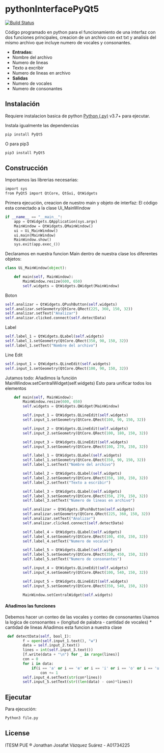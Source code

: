 # pythonInterfacePyQt5
[![Build Status](https://travis-ci.org/joemccann/dillinger.svg?branch=master)](https://github.com/JonathanJosa/pythonInterfacePyQt5/blob/Main/act4.py)

Código programado en python para el funcionamiento de una interfaz con dos funciones principales, creacion de un archivo con ext txt y analisis del mismo archivo que incluye numero de vocales y consonantes.

- **Entradas:**
- Nombre del archivo
- Numero de lineas
- Texto a excribir
- Numero de lineas en archivo
- **Salidas**
- Numero de vocales
- Numero de consonantes


## Instalación

Requiere instalacion basica de python [Python (.py)](https://www.python.org/downloads/) v3.7+ para ejecutar.

Instala igualmente las dependencias

```sh
pip install PyQt5
```
O para pip3
```sh
pip3 install PyQt5
```

## Construcción


Importamos las librerias necesarias:
```sh
import sys
from PyQt5 import QtCore, QtGui, QtWidgets
```

Primera ejecución, creacion de nuestro main y objeto de interfaz:
El código esta conectado a la clase Ui_MainWindow

```python
if __name__ == "__main__":
    app = QtWidgets.QApplication(sys.argv)
    MainWindow = QtWidgets.QMainWindow()
    ui = Ui_MainWindow()
    ui.main(MainWindow)
    MainWindow.show()
    sys.exit(app.exec_())
```

Declaramos en nuestra funcion Main dentro de nuestra clase los diferentes objetos:

```python
class Ui_MainWindow(object):

    def main(self, MainWindow):
        MainWindow.resize(600, 650)
        self.widgets = QtWidgets.QWidget(MainWindow)
```

Boton

```python
self.analizar = QtWidgets.QPushButton(self.widgets)
self.analizar.setGeometry(QtCore.QRect(225, 360, 150, 32))
self.analizar.setText("Analizar")
self.analizar.clicked.connect(self.detectData)
```

Label

```python
self.label_1 = QtWidgets.QLabel(self.widgets)
self.label_1.setGeometry(QtCore.QRect(350, 90, 150, 32))
self.label_1.setText("Nombre del archivo")
```

Line Edit

```python
self.input_1 = QtWidgets.QLineEdit(self.widgets)
self.input_1.setGeometry(QtCore.QRect(100, 90, 150, 32))
```


Jutamos todo:
Añadimos la función 
MainWindow.setCentralWidget(self.widgets)
Esto para unificar todos los elementos


```python
    def main(self, MainWindow):
        MainWindow.resize(600, 650)
        self.widgets = QtWidgets.QWidget(MainWindow)

        self.input_1 = QtWidgets.QLineEdit(self.widgets)
        self.input_1.setGeometry(QtCore.QRect(100, 90, 150, 32))

        self.input_2 = QtWidgets.QLineEdit(self.widgets)
        self.input_2.setGeometry(QtCore.QRect(100, 180, 150, 32))

        self.input_3 = QtWidgets.QLineEdit(self.widgets)
        self.input_3.setGeometry(QtCore.QRect(100, 270, 150, 32))

        self.label_1 = QtWidgets.QLabel(self.widgets)
        self.label_1.setGeometry(QtCore.QRect(350, 90, 150, 32))
        self.label_1.setText("Nombre del archivo")

        self.label_2 = QtWidgets.QLabel(self.widgets)
        self.label_2.setGeometry(QtCore.QRect(350, 180, 150, 32))
        self.label_2.setText("Texto a escribir")

        self.label_3 = QtWidgets.QLabel(self.widgets)
        self.label_3.setGeometry(QtCore.QRect(350, 270, 150, 32))
        self.label_3.setText("Numero de lineas en archivo")

        self.analizar = QtWidgets.QPushButton(self.widgets)
        self.analizar.setGeometry(QtCore.QRect(225, 360, 150, 32))
        self.analizar.setText("Analizar")
        self.analizar.clicked.connect(self.detectData)

        self.label_4 = QtWidgets.QLabel(self.widgets)
        self.label_4.setGeometry(QtCore.QRect(100, 450, 150, 32))
        self.label_4.setText("Numero de vocales")

        self.label_5 = QtWidgets.QLabel(self.widgets)
        self.label_5.setGeometry(QtCore.QRect(350, 450, 150, 32))
        self.label_5.setText("Numero de consonantes")

        self.input_4 = QtWidgets.QLineEdit(self.widgets)
        self.input_4.setGeometry(QtCore.QRect(100, 540, 150, 32))

        self.input_5 = QtWidgets.QLineEdit(self.widgets)
        self.input_5.setGeometry(QtCore.QRect(350, 540, 150, 32))

        MainWindow.setCentralWidget(self.widgets)
```



#### Añadimos las funciones 

Debemos hacer un conteo de las vocales y conteo de consonantes
Usamos la logica de consonantes = (longitud de palabra - cantidad de vocales) * cantidad de lineas
Añadimos esta funcion a nuestra clase

```Python
 def detectData(self, bool_I):
        f = open(self.input_1.text(), "w")
        data = self.input_2.text()
        lines = int(self.input_3.text())
        [f.write(data + "\n") for _ in range(lines)]
        con = 0
        for i in data:
            if(i == 'a' or i == 'e' or i == 'i' or i == 'o' or i == 'u'):
                con += 1
        self.input_4.setText(str(con*lines))
        self.input_5.setText(str((len(data) - con)*lines))
```

## Ejecutar

Para ejecución:

```sh
Python3 file.py
```

## License

ITESM PUE ®
Jonathan Josafat Vázquez Suárez - A01734225

